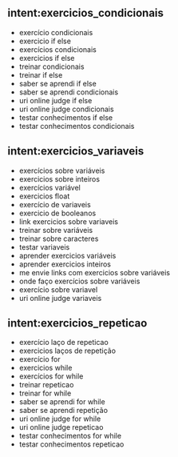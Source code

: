 ## intent:exercicios_condicionais
- exercício condicionais
- exercicio if else
- exercícios condicionais
- exercicios if else
- treinar condicionais
- treinar if else
- saber se aprendi if else
- saber se aprendi condicionais
- uri online judge if else
- uri online judge  condicionais
- testar conhecimentos if else
- testar conhecimentos condicionais

## intent:exercicios_variaveis
- exercícios sobre variáveis
- exercicios sobre inteiros
- exercícios variável
- exercicios float
- exercício de variaveis
- exercicio de booleanos
- link exercicios sobre variaveis
- treinar sobre variáveis
- treinar sobre caracteres
- testar variaveis
- aprender exercicios variáveis
- aprender exercicios inteiros
- me envie links com exercicios sobre variáveis
- onde faço exercícios sobre variáveis
- exercício sobre variavel
- uri online judge variaveis

## intent:exercicios_repeticao
- exercício laço de repeticao
- exercicios laços de repetição
- exercício for
- exercicios while
- exercícios for while
- treinar repeticao
- treinar for while
- saber se aprendi for while
- saber se aprendi repetição
- uri online judge  for while
- uri online judge  repeticao
- testar conhecimentos for while
- testar conhecimentos repeticao